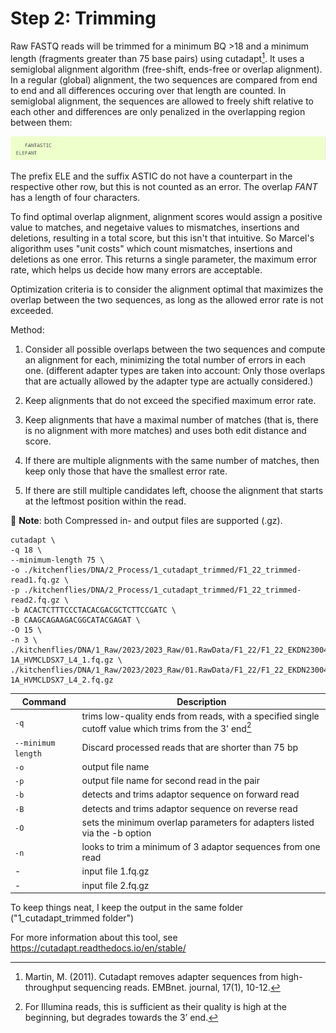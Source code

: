# Step 2: Trimming

Raw FASTQ reads will be trimmed for a minimum BQ >18 and a minimum length (fragments greater than 75 base pairs) using cutadapt[^1]. It uses a semiglobal alignment algorithm (free-shift, ends-free or overlap alignment). In a regular (global) alignment, the two sequences are compared from end to end and all differences occuring over that length are counted. In semiglobal alignment, the sequences are allowed to freely shift relative to each other and differences are only penalized in the overlapping region between them:

![image](alg_text_eg.png)

The prefix ELE and the suffix ASTIC do not have a counterpart in the respective other row, but this is not counted as an error. The overlap *FANT* has a length of four characters.

To find optimal overlap alignment, alignment scores would assign a positive value to matches, and negetaive values to mismatches, insertions and deletions, resulting in a total score, but this isn't that intuitive. So Marcel's aligorithm uses "unit costs" which count mismatches, insertions and deletions as one error. This returns a single parameter, the maximum error rate, which helps us decide how many errors are acceptable.

Optimization criteria is to consider the alignment optimal that maximizes the overlap between the two sequences, as long as the allowed error rate is not exceeded.

Method: 

1. Consider all possible overlaps between the two sequences and compute an alignment for each, minimizing the total number of errors in each one. (different adapter types are taken into account: Only those overlaps that are actually allowed by the adapter type are actually considered.)
2. Keep alignments that do not exceed the specified maximum error rate.
3. Keep alignments that have a maximal number of matches (that is, there is no alignment with more matches) and uses both edit distance and score.
4. If there are multiple alignments with the same number of matches, then keep only those that have the smallest error rate.
   
6. If there are still multiple candidates left, choose the alignment that starts at the leftmost position within the read.

:memo: **Note**: both Compressed in- and output files are supported (.gz). 

```
cutadapt \
-q 18 \
--minimum-length 75 \
-o ./kitchenflies/DNA/2_Process/1_cutadapt_trimmed/F1_22_trimmed-read1.fq.gz \
-p ./kitchenflies/DNA/2_Process/1_cutadapt_trimmed/F1_22_trimmed-read2.fq.gz \
-b ACACTCTTTCCCTACACGACGCTCTTCCGATC \
-B CAAGCAGAAGACGGCATACGAGAT \
-O 15 \
-n 3 \
./kitchenflies/DNA/1_Raw/2023/2023_Raw/01.RawData/F1_22/F1_22_EKDN230045336-1A_HVMCLDSX7_L4_1.fq.gz \
./kitchenflies/DNA/1_Raw/2023/2023_Raw/01.RawData/F1_22/F1_22_EKDN230045336-1A_HVMCLDSX7_L4_2.fq.gz
```

| Command      | Description |
| ----------- | ----------- |
| `-q`     | trims low-quality ends from reads, with a specified single cutoff value which trims from the 3' end[^2] |
| `--minimum length`   | Discard processed reads that are shorter than 75 bp |
| `-o` | output file name |
| `-p` | output file name for second read in the pair |
| `-b` | detects and trims adaptor sequence on forward read |
| `-B` | detects and trims adaptor sequence on reverse read |
| `-O` | sets the minimum overlap parameters for adapters listed via the -b option |
| `-n` | looks to trim a minimum of 3 adaptor sequences from one read |
| - | input file 1.fq.gz |
| - | input file 2.fq.gz |

To keep things neat, I keep the output in the same folder ("1_cutadapt_trimmed folder") 

For more information about this tool, see <https://cutadapt.readthedocs.io/en/stable/>

[^1]: Martin, M. (2011). Cutadapt removes adapter sequences from high-throughput sequencing reads. EMBnet. journal, 17(1), 10-12.
[^2]: For Illumina reads, this is sufficient as their quality is high at the beginning, but degrades towards the 3’ end. 

